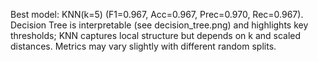 Best model: KNN(k=5) (F1=0.967, Acc=0.967, Prec=0.970, Rec=0.967). Decision Tree is interpretable (see decision_tree.png) and highlights key thresholds; KNN captures local structure but depends on k and scaled distances. Metrics may vary slightly with different random splits.